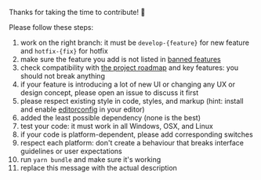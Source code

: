 Thanks for taking the time to contribute! :gift:

Please follow these steps:

1. work on the right branch: it must be `develop-{feature}` for new feature and `hotfix-{fix}` for hotfix
2. make sure the feature you add is not listed in [banned features](https://github.com/keepass-cp/desktop/wiki/Unsupported-Features)
3. check compatibility with [the project roadmap](https://github.com/keepass-cp/desktop/wiki/TODO) and key features: you should not break anything
4. if your feature is introducing a lot of new UI or changing any UX or design concept, please open an issue to discuss it first
5. please respect existing style in code, styles, and markup (hint: install and enable [editorconfig](http://editorconfig.org/) in your editor)
6. added the least possible dependency (none is the best)
7. test your code: it must work in all Windows, OSX, and Linux
8. if your code is platform-dependent, please add corresponding switches
9. respect each platform: don't create a behaviour that breaks interface guidelines or user expectations
10. run `yarn bundle` and make sure it's working
11. replace this message with the actual description
